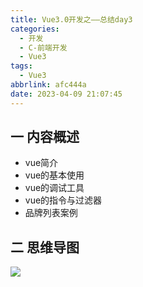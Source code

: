 ```yaml
---
title: Vue3.0开发之——总结day3
categories:
  - 开发
  - C-前端开发
  - Vue3
tags:
  - Vue3
abbrlink: afc444a
date: 2023-04-09 21:07:45
---
```

## 一 内容概述

* vue简介
* vue的基本使用
* vue的调试工具
* vue的指令与过滤器
* 品牌列表案例

<!--more-->

## 二 思维导图
![][1]


[1]:https://cdn.staticaly.com/gh/PGzxc/CDN/master/blog-vue/vue3.0-summary-day3.png